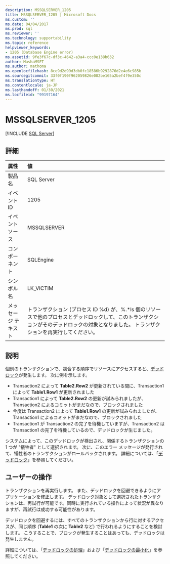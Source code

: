 ```yaml
---
description: MSSQLSERVER_1205
title: MSSQLSERVER_1205 | Microsoft Docs
ms.custom: ''
ms.date: 04/04/2017
ms.prod: sql
ms.reviewer: ''
ms.technology: supportability
ms.topic: reference
helpviewer_keywords:
- 1205 (Database Engine error)
ms.assetid: 9fe3f67c-df3c-4642-a3a4-ccc0e138b632
author: MashaMSFT
ms.author: mathoma
ms.openlocfilehash: 8ce9d2d99d3db0fc18586b9292876d2e4e6c985b
ms.sourcegitcommit: 33f0f190f962059826e002be165a2bef4f9e350c
ms.translationtype: HT
ms.contentlocale: ja-JP
ms.lasthandoff: 01/30/2021
ms.locfileid: "99197164"
---
```

# <a name="mssqlserver_1205"></a>MSSQLSERVER_1205
 [!INCLUDE [SQL Server](../../includes/applies-to-version/sqlserver.md)]
  
## <a name="details"></a>詳細  
  
| 属性 | 値 |  
| :-------- | :---- |  
|製品名|SQL Server|  
|イベント ID|1205|  
|イベント ソース|MSSQLSERVER|  
|コンポーネント|SQLEngine|  
|シンボル名|LK_VICTIM|  
|メッセージ テキスト|トランザクション (プロセス ID %d) が、%.*ls 個のリソースで他のプロセスとデッドロックして、このトランザクションがそのデッドロックの対象となりました。 トランザクションを再実行してください。|  
  
## <a name="explanation"></a>説明

個別のトランザクションで、競合する順序でリソースにアクセスすると、[デッドロック](../sql-server-transaction-locking-and-row-versioning-guide.md?#deadlocks)が発生します。 次に例を示します。  
  
- Transaction2 によって **Table2.Row2** が更新されている間に、Transaction1 によって **Table1.Row1** が更新されました
- Transaction1 によって **Table2.Row2** の更新が試みられましたが、Transaction2 によるコミットがまだなので、ブロックされました  
- 今度は Transaction2 によって **Table1.Row1** の更新が試みられましたが、Transaction1 によるコミットがまだなので、ブロックされました
- Transaction1 が Transaction2 の完了を待機していますが、Transaction2 は Transaction1 の完了を待機しているので、デッドロックが生じました。  
  
システムによって、このデッドロックが検出され、関係するトランザクションの 1 つが "犠牲者" として選択されます。 次に、このエラー メッセージが発行されて、犠牲者のトランザクションがロールバックされます。  詳細については、「[デッドロック](../sql-server-transaction-locking-and-row-versioning-guide.md?#deadlocks)」を参照してください。

## <a name="user-action"></a>ユーザーの操作  

トランザクションを再実行します。 また、デッドロックを回避できるようにアプリケーションを修正します。 デッドロック対象として選択されたトランザクションは、再試行が可能です。同時に実行されている操作によって状況が異なりますが、再試行は成功する可能性があります。  
  
デッドロックを回避するには、すべてのトランザクションから行に対するアクセスが、同じ順序 (**Table1** の次に **Table2** など) で行われるようにすることを検討します。 こうすることで、ブロックが発生することはあっても、デッドロックは発生しません。  
  
詳細については、「[デッドロックの処理](../sql-server-transaction-locking-and-row-versioning-guide.md?#handling-deadlocks)」および「[デッドロックの最小化](../sql-server-transaction-locking-and-row-versioning-guide.md#deadlock_minimizing)」を参照してください。
